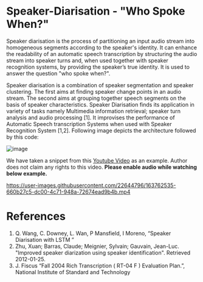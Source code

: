 # Speaker-Diarisation - "Who Spoke When?"
Speaker diarisation is the process of partitioning an input audio stream into homogeneous segments according to the speaker's identity. It can enhance the readability of an automatic speech transcription by structuring the audio stream into speaker turns and, when used together with speaker recognition systems, by providing the speaker’s true identity. It is used to answer the question "who spoke when?". 

Speaker diarisation is a combination of speaker segmentation and speaker clustering. The first aims at finding speaker change points in an audio stream. The second aims at grouping together speech segments on the basis of speaker characteristics. Speaker Diarisation finds its application in variety of tasks namely Multimedia information retrieval; speaker turn analysis and audio processing [1]. It improvises the performance of Automatic Speech transcription Systems when used with Speaker Recognition System [1,2]. Following image depicts the architecture followed by this code:


![image](https://user-images.githubusercontent.com/22644796/163759381-72f90030-9799-4ad3-98c1-eb8e1ca6c6b3.png)

We have taken a snippet from this <a href="https://www.youtube.com/watch?v=lhFU5H5KPFE" target="_blank"> Youtube Video</a> as an example. Author does not claim any rights to this video. **Please enable audio while watching below example.**

https://user-images.githubusercontent.com/22644796/163762535-660b27c5-dc00-4c71-948a-72674ead9b4b.mp4


# References
1. Q. Wang, C. Downey, L. Wan, P Mansfield, I Moreno, “Speaker Diarisation with LSTM ”
2. Zhu, Xuan; Barras, Claude; Meignier, Sylvain; Gauvain, Jean-Luc. "Improved speaker diarization using speaker identification". Retrieved 2012-01-25.
3. J. Fiscus “Fall 2004 Rich Transcription ( RT-04 F ) Evaluation Plan.”, National Institute of Standard and Technology
